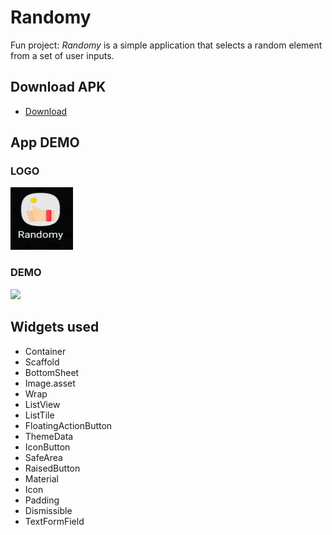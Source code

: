 # Randomy

Fun project: *Randomy* is a simple application that selects a random element from a set of user inputs.

## Download APK

- [Download]()

## App DEMO

### LOGO
<img src="app_showcase/app_logo.jpg" width="100" height="100">

### DEMO
![](app_showcase/app_demo.gif) 

## Widgets used
* Container
* Scaffold
* BottomSheet
* Image.asset
* Wrap
* ListView
* ListTile
* FloatingActionButton
* ThemeData
* IconButton
* SafeArea
* RaisedButton
* Material
* Icon
* Padding
* Dismissible
* TextFormField